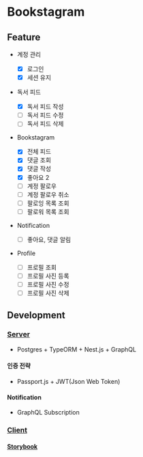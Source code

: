 # Bookstagram

## Feature

- 계정 관리
  - [x] 로그인
  - [x] 세션 유지
- 독서 피드

  - [x] 독서 피드 작성
  - [ ] 독서 피드 수정
  - [ ] 독서 피드 삭제

- Bookstagram

  - [x] 전체 피드
  - [x] 댓글 조회
  - [x] 댓글 작성
  - [x] 좋아요 2
  - [ ] 계정 팔로우
  - [ ] 계정 팔로우 취소
  - [ ] 팔로잉 목록 조회
  - [ ] 팔로워 목록 조회

- Notification

  - [ ] 좋아요, 댓글 알림

- Profile
  - [ ] 프로필 조회
  - [ ] 프로필 사진 등록
  - [ ] 프로필 사진 수정
  - [ ] 프로필 사진 삭제

## Development

### [Server](./packages/server/README.md)

- Postgres + TypeORM + Nest.js + GraphQL

#### 인증 전략

- Passport.js + JWT(Json Web Token)

#### Notification

- GraphQL Subscription

### [Client](./packages/client/README.md)
#### [Storybook](https://609935921b8f98003bd18810-jdudqvcmnh.chromatic.com/)

